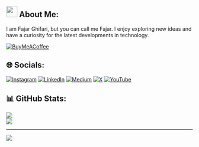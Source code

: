 ## <img src="https://raw.githubusercontent.com/fajarghifar/fajarghifar/refs/heads/main/wave.gif" width="30px"> About Me:
I am Fajar Ghifari, but you can call me Fajar. I enjoy exploring new ideas and have a curiosity for the latest developments in technology.

[![BuyMeACoffee](https://img.shields.io/badge/Buy%20Me%20a%20Coffee-ffdd00?style=for-the-badge&logo=buy-me-a-coffee&logoColor=black)](https://buymeacoffee.com/https://buymeacoffee.com/fajarghifar) 

## 🌐 Socials:
[![Instagram](https://img.shields.io/badge/Instagram-%23E4405F.svg?logo=Instagram&logoColor=white)](https://instagram.com/fajarghifar) [![LinkedIn](https://img.shields.io/badge/LinkedIn-%230077B5.svg?logo=linkedin&logoColor=white)](https://linkedin.com/in/fajarghifar) [![Medium](https://img.shields.io/badge/Medium-12100E?logo=medium&logoColor=white)](https://medium.com/@fajarghifar) [![X](https://img.shields.io/badge/X-black.svg?logo=X&logoColor=white)](https://x.com/fajarghifarii) [![YouTube](https://img.shields.io/badge/YouTube-%23FF0000.svg?logo=YouTube&logoColor=white)](https://youtube.com/@fajarghifar) 
## 📊 GitHub Stats:
![](https://github-readme-streak-stats.herokuapp.com/?user=fajarghifar&theme=city_light&hide_border=false)<br/>
![](https://github-readme-stats.vercel.app/api/top-langs/?username=fajarghifar&theme=city_light&hide_border=false&include_all_commits=true&count_private=true&layout=compact)

---
[![](https://visitcount.itsvg.in/api?id=fajarghifar&icon=0&color=1)](https://visitcount.itsvg.in)
